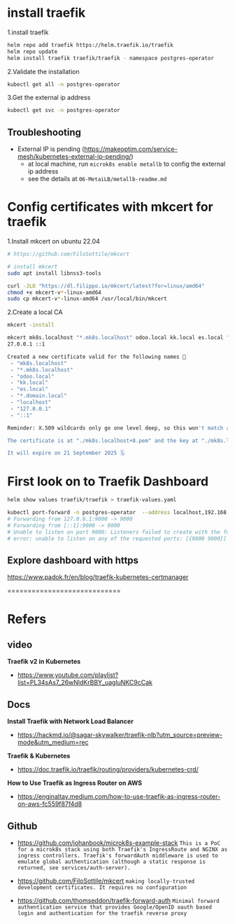 # install traefik

1.install traefik

```bash
helm repo add traefik https://helm.traefik.io/traefik
helm repo update
helm install traefik traefik/traefik - namespace postgres-operator
```

2.Validate the installation

```bash
kubectl get all -n postgres-operator
```

3.Get the external ip address

```bash
kubectl get svc -n postgres-operator
```

## Troubleshooting

- External IP is pending (<https://makeoptim.com/service-mesh/kubernetes-external-ip-pending/>)
  - at local machine, run `microk8s enable metallb` to config the external ip address
  - see the details at `06-MetaiLB/metallb-readme.md`

# Config certificates with mkcert for traefik

1.Install mkcert on ubuntu 22.04

```bash
# https://github.com/FiloSottile/mkcert

# install mkcert
sudo apt install libnss3-tools

curl -JLO "https://dl.filippo.io/mkcert/latest?for=linux/amd64"
chmod +x mkcert-v*-linux-amd64
sudo cp mkcert-v*-linux-amd64 /usr/local/bin/mkcert
```

2.Create a local CA

```bash
mkcert -install

mkcert mk8s.localhost "*.mk8s.localhost" odoo.local kk.local es.local "*.domain.local" localhost 1
27.0.0.1 ::1

Created a new certificate valid for the following names 📜
 - "mk8s.localhost"
 - "*.mk8s.localhost"
 - "odoo.local"
 - "kk.local"
 - "es.local"
 - "*.domain.local"
 - "localhost"
 - "127.0.0.1"
 - "::1"

Reminder: X.509 wildcards only go one level deep, so this won't match a.b.mk8s.localhost ℹ️

The certificate is at "./mk8s.localhost+8.pem" and the key at "./mk8s.localhost+8-key.pem" ✅

It will expire on 21 September 2025 🗓
```

# First look on to Traefik Dashboard

```bash
helm show values traefik/traefik > traefik-values.yaml
```

```bash
kubectl port-forward -n postgres-operator  --address localhost,192.168.100.240 pod/traefik-65554ccb56-s5zhx 9000:9000
# Forwarding from 127.0.0.1:9000 -> 9000
# Forwarding from [::1]:9000 -> 9000
# Unable to listen on port 9000: Listeners failed to create with the following errors: [unable to create listener: Error listen tcp4 192.168.100.240:9000: bind: cannot assign requested address]
# error: unable to listen on any of the requested ports: [{9000 9000}]
```

## Explore dashboard with https

<https://www.padok.fr/en/blog/traefik-kubernetes-certmanager>

============================

# Refers

## video

**Traefik v2 in Kubernetes**

- <https://www.youtube.com/playlist?list=PL34sAs7_26wNldKrBBY_uagluNKC9cCak>

## Docs

**Install Traefik with Network Load Balancer**

- <https://hackmd.io/@sagar-skywalker/traefik-nlb?utm_source=preview-mode&utm_medium=rec>

**Traefik & Kubernetes**

- <https://doc.traefik.io/traefik/routing/providers/kubernetes-crd/>

**How to Use Traefik as Ingress Router on AWS**

- <https://enginaltay.medium.com/how-to-use-traefik-as-ingress-router-on-aws-fc559f87f4d8>

## Github

- <https://github.com/johanbook/microk8s-example-stack>
`This is a PoC for a microk8s stack using both Traefik's IngressRoute and NGINX as ingress controllers. Traefik's forwardAuth middleware is used to emulate global authentication (although a static response is returned, see services/auth-server).`

- <https://github.com/FiloSottile/mkcert>
`making locally-trusted development certificates. It requires no configuration`

- <https://github.com/thomseddon/traefik-forward-auth>
`Minimal forward authentication service that provides Google/OpenID oauth based login and authentication for the traefik reverse proxy`
